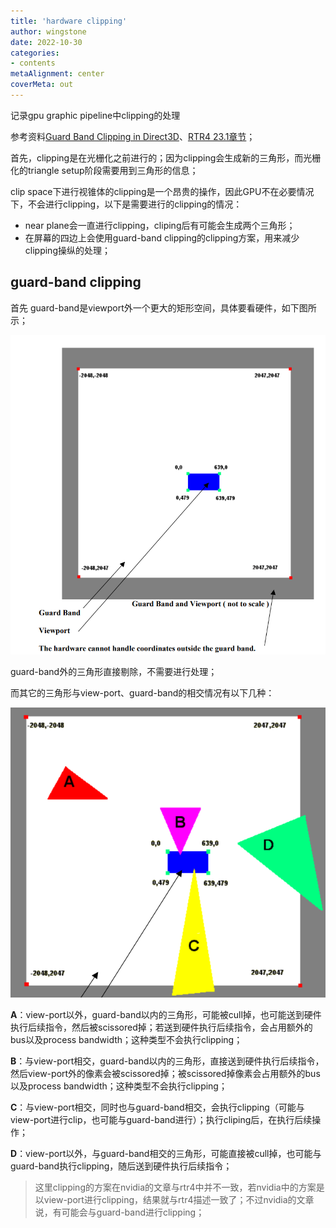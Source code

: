```yaml
---
title: 'hardware clipping'
author: wingstone
date: 2022-10-30
categories:
- contents
metaAlignment: center
coverMeta: out
---
```


记录gpu graphic pipeline中clipping的处理

<!--more-->

参考资料[Guard Band Clipping in Direct3D](https://developer.download.nvidia.cn/assets/gamedev/docs/Guard_Band_Clipping.pdf)、[RTR4 23.1章节]()；

首先，clipping是在光栅化之前进行的；因为clipping会生成新的三角形，而光栅化的triangle setup阶段需要用到三角形的信息；

clip space下进行视锥体的clipping是一个昂贵的操作，因此GPU不在必要情况下，不会进行clipping，以下是需要进行的clipping的情况：

- near plane会一直进行clipping，cliping后有可能会生成两个三角形；
- 在屏幕的四边上会使用guard-band clipping的clipping方案，用来减少clipping操纵的处理；

## guard-band clipping

首先 guard-band是viewport外一个更大的矩形空间，具体要看硬件，如下图所示；

![](guardband.png)

guard-band外的三角形直接剔除，不需要进行处理；

而其它的三角形与view-port、guard-band的相交情况有以下几种：

![](triangle.png)

**A**：view-port以外，guard-band以内的三角形，可能被cull掉，也可能送到硬件执行后续指令，然后被scissored掉；若送到硬件执行后续指令，会占用额外的bus以及process bandwidth；这种类型不会执行clipping；

**B**：与view-port相交，guard-band以内的三角形，直接送到硬件执行后续指令，然后view-port外的像素会被scissored掉；被scissored掉像素会占用额外的bus以及process bandwidth；这种类型不会执行clipping；

**C**：与view-port相交，同时也与guard-band相交，会执行clipping（可能与view-port进行clip，也可能与guard-band进行）；执行cliping后，在执行后续操作；

**D**：view-port以外，与guard-band相交的三角形，可能直接被cull掉，也可能与guard-band执行clipping，随后送到硬件执行后续指令；

> 这里clipping的方案在nvidia的文章与rtr4中并不一致，若nvidia中的方案是以view-port进行clipping，结果就与rtr4描述一致了；不过nvidia的文章说，有可能会与guard-band进行clipping；